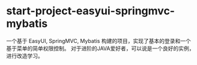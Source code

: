 # start-project-easyui-springmvc-mybatis
一个基于 EasyUI, SpringMVC, Mybatis 构建的项目，实现了基本的登录和一个基于菜单的简单权限控制。
对于进阶的JAVA爱好者，可以说是一个良好的实例，进行改造学习。
